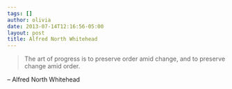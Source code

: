 ```yaml
---
tags: []
author: olivia
date: 2013-07-14T12:16:56-05:00
layout: post
title: Alfred North Whitehead
---
```


> The art of progress is to preserve order amid change, and to preserve change amid order.

– Alfred North Whitehead
